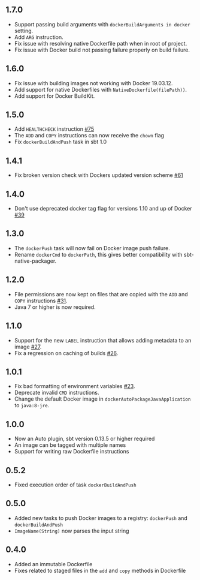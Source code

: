 ## 1.7.0

- Support passing build arguments with `dockerBuildArguments in docker` setting.
- Add `ARG` instruction.
- Fix issue with resolving native Dockerfile path when in root of project.
- Fix issue with Docker build not passing failure properly on build failure. 

## 1.6.0

- Fix issue with building images not working with Docker 19.03.12.
- Add support for native Dockerfiles with `NativeDockerfile(filePath))`.
- Add support for Docker BuildKit.

## 1.5.0

- Add `HEALTHCHECK` instruction [#75](https://github.com/marcuslonnberg/sbt-docker/pull/75)
- The `ADD` and `COPY` instructions can now receive the `chown` flag
- Fix `dockerBuildAndPush` task in sbt 1.0

## 1.4.1

- Fix broken version check with Dockers updated version scheme [#61](https://github.com/marcuslonnberg/sbt-docker/issues/61)

## 1.4.0

- Don't use deprecated docker tag flag for versions 1.10 and up of Docker [#39](https://github.com/marcuslonnberg/sbt-docker/issues/39)

## 1.3.0

- The `dockerPush` task will now fail on Docker image push failure.
- Rename `dockerCmd` to `dockerPath`, this gives better compatibility with sbt-native-packager.

## 1.2.0

- File permissions are now kept on files that are copied with the `ADD` and `COPY` instructions [#31](https://github.com/marcuslonnberg/sbt-docker/issues/31).
- Java 7 or higher is now required.

## 1.1.0

- Support for the new `LABEL` instruction that allows adding metadata to an image [#27](https://github.com/marcuslonnberg/sbt-docker/pull/27).
- Fix a regression on caching of builds [#26](https://github.com/marcuslonnberg/sbt-docker/pull/26).

## 1.0.1

- Fix bad formatting of environment variables [#23](https://github.com/marcuslonnberg/sbt-docker/issues/23).
- Deprecate invalid `CMD` instructions.
- Change the default Docker image in `dockerAutoPackageJavaApplication` to `java:8-jre`.

## 1.0.0

- Now an Auto plugin, sbt version 0.13.5 or higher required
- An image can be tagged with multiple names
- Support for writing raw Dockerfile instructions

## 0.5.2

- Fixed execution order of task `dockerBuildAndPush`

## 0.5.0

- Added new tasks to push Docker images to a registry: `dockerPush` and `dockerBuildAndPush`
- `ImageName(String)` now parses the input string

## 0.4.0

- Added an immutable Dockerfile
- Fixes related to staged files in the `add` and `copy` methods in Dockerfile
